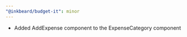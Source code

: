 ```yaml
---
"@inkbeard/budget-it": minor
---
```


- Added AddExpense component to the ExpenseCategory component
